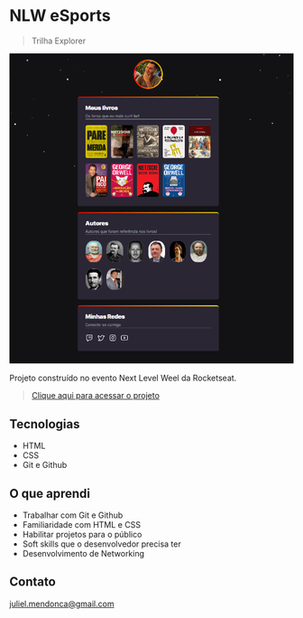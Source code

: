 # NLW eSports

>Trilha Explorer

![preview](./.github/preview.png)

Projeto construído no evento Next Level Weel da Rocketseat.

>[Clique aqui para acessar o projeto](https://julielzissimo.github.io/NLW-eSports/)

## Tecnologias

- HTML
- CSS
- Git e Github

## O que aprendi
* Trabalhar com Git e Github
* Familiaridade com HTML e CSS
* Habilitar projetos para o público
* Soft skills que o desenvolvedor precisa ter
* Desenvolvimento de Networking

 ## Contato 

 juliel.mendonca@gmail.com